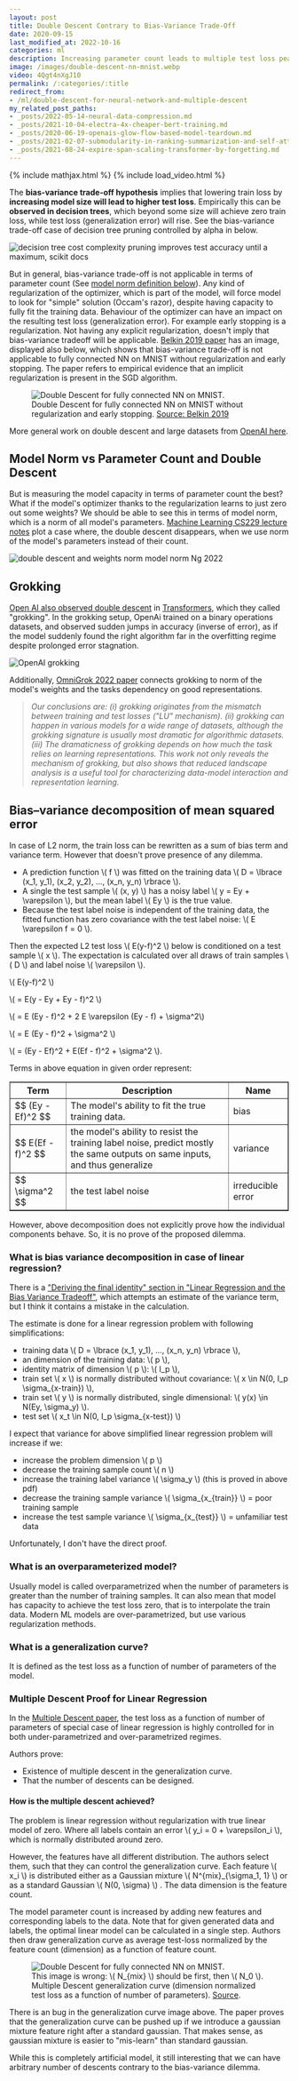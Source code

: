 ```yaml
---
layout: post
title: Double Descent Contrary to Bias-Variance Trade-Off
date: 2020-09-15
last_modified_at: 2022-10-16
categories: ml
description: Increasing parameter count leads to multiple test loss peaks and a global minima in the overparameterized regime.
image: /images/double-descent-nn-mnist.webp
video: 4Qgt4nXgJ10
permalink: /:categories/:title
redirect_from:
- /ml/double-descent-for-neural-network-and-multiple-descent
my_related_post_paths:
- _posts/2022-05-14-neural-data-compression.md
- _posts/2021-10-04-electra-4x-cheaper-bert-training.md
- _posts/2020-06-19-openais-glow-flow-based-model-teardown.md
- _posts/2021-02-07-submodularity-in-ranking-summarization-and-self-attention.md
- _posts/2021-08-24-expire-span-scaling-transformer-by-forgetting.md
---
```




{% include mathjax.html %}
{% include load_video.html %}


The **bias-variance trade-off hypothesis** implies that lowering train loss by **increasing model size will lead to higher test loss**.
Empirically this can be **observed in decision trees**, which beyond some size will achieve zero train loss, while test loss (generalization error) will rise.
See the bias-variance trade-off case of decision tree pruning controlled by alpha in below.

![decision tree cost complexity pruning improves test accuracy until a maximum, scikit docs](/images/decision_tree_cost_complexity_pruning__improves_test_accuracy_until_a_maximum__scikit_docs.png) 


But in general, bias-variance trade-off is not applicable in terms of parameter count (See [model norm definition below](#model-norm-vs-parameter-count-and-double-descent)).
Any kind of regularization of the optimizer, which is part of the model, will force model to look for "simple" solution (Occam's razor), despite having capacity to fully fit the training data.
Behaviour of the optimizer can have an impact on the resulting test loss (generalization error). For example early stopping is a regularization.
Not having any explicit regularization, doesn't imply that bias-variance tradeoff will be applicable.
[Belkin 2019 paper](https://arxiv.org/abs/1812.11118) has an image, displayed also below, which shows that bias-variance trade-off is not applicable to fully connected NN on MNIST without regularization and early stopping.
The paper refers to empirical evidence that an implicit regularization is present in the SGD algorithm.

<figure class="figure">
    <img
        class="figure-img img-fluid rounded lazyload"
        data-src="/images/double-descent-nn-mnist.webp"
        alt="Double Descent for fully connected NN on MNIST."/>
    <figcaption class="figure-caption">Double Descent for fully connected NN on MNIST without regularization and early stopping. <a href="https://arxiv.org/abs/1812.11118">Source: Belkin 2019</a></figcaption>
</figure>


More general work on double descent and large datasets from [OpenAI here](https://arxiv.org/pdf/1912.02292.pdf).

## Model Norm vs Parameter Count and Double Descent
But is measuring the model capacity in terms of parameter count the best?
What if the model's optimizer thanks to the regularization learns to just zero out some weights?
We should be able to see this in terms of model norm, which is a norm of all model's parameters.
[Machine Learning CS229 lecture notes](https://cs229.stanford.edu/lectures-spring2022/main_notes.pdf) plot a case where, the double descent disappears, when we use norm of the model's parameters instead of their count.

![double descent and weights norm model norm  Ng 2022](/images/double-descent-and-weights-norm-model-norm--ng-2022.png)


## Grokking
[Open AI also observed double descent](https://mathai-iclr.github.io/papers/papers/MATHAI_29_paper.pdf?utm_campaign=The%20Batch&utm_medium=email&_hsmi=209230924&utm_content=209231304&utm_source=hs_email) in [Transformers](/ml/transformers-self-attention-mechanism-simplified),
which they called "grokking". In the grokking setup, OpenAi trained on a binary operations datasets, and observed sudden jumps in accuracy (inverse of error), as if the model suddenly found the right algorithm far in the overfitting regime despite prolonged error stagnation.

![OpenAI grokking](/images/opean-ai-grokking.png)


Additionally, [OmniGrok 2022 paper](https://arxiv.org/pdf/2210.01117.pdf) connects grokking to norm of the model's weights and the tasks dependency on good representations.
<blockquote style="font-style: italic" class="blockquote">
Our conclusions are: (i) grokking originates from the mismatch between training and test losses ("LU" mechanism). (ii) grokking can happen in various models for a wide range of datasets, although the grokking signature is usually most dramatic for algorithmic datasets. (iii) The dramaticness of grokking depends on how much the task relies on learning representations. This work not only reveals the mechanism of grokking, but also shows that reduced landscape analysis is a useful tool for characterizing data-model interaction and representation learning.
</blockquote>



## Bias–variance decomposition of mean squared error 

In case of L2 norm, the train loss can be rewritten as a sum of bias term and variance term. However that doesn't prove presence of any dilemma.

- A prediction function \\( f \\) was fitted on the training data \\( D = \lbrace (x_1, y_1), (x_2, y_2), ..., (x_n, y_n) \rbrace \\).
- A single the test sample \\( (x, y) \\) has a noisy label \\( y = Ey + \varepsilon \\), but the mean label \\( Ey \\) is the true value.
- Because the test label noise is independent of the training data, the fitted function has zero covariance with the test label noise: \\( E \varepsilon f = 0 \\).

Then the expected L2 test loss \\( E(y-f)^2 \\) below is conditioned on a test sample \\( x \\). The expectation is calculated over all draws of train samples \\( D \\) and label noise \\( \varepsilon \\).

\\( E(y-f)^2 \\)

\\( = E(y - Ey + Ey - f)^2 \\)

\\( = E (Ey - f)^2 + 2 E \varepsilon (Ey - f) + \sigma^2\\)

\\( = E (Ey - f)^2 + \sigma^2 \\)

\\( = (Ey - Ef)^2 + E(Ef - f)^2 + \sigma^2 \\).

Terms in above equation in given order represent:

<table border="1" class="dataframe">
<thead>
    <tr>
        <th scope="col">
            Term
        </th>
        <th scope="col">
            Description
        </th>
        <th scope="col">
            Name
        </th>
    </tr>
</thead>
<tbody>
    <tr>
        <td>
            $$ (Ey - Ef)^2 $$
        </td>
        <td>The model's ability to fit the true training data.</td>
        <td>bias</td>
    </tr>
    <tr>
        <td>$$ E(Ef - f)^2 $$</td>
        <td>the model's ability to resist the training label noise, predict mostly the same outputs on same inputs, and thus generalize</td>
        <td>variance</td>
    </tr>
    <tr>
        <td>$$ \sigma^2 $$</td>
        <td>the test label noise</td>
        <td>irreducible error</td>
    </tr>
</tbody>
</table>
        
However, above decomposition does not explicitly prove how the individual components behave.
So, it is no prove of the proposed dilemma.

### What is bias variance decomposition in case of linear regression? 
There is a ["Deriving the final identity" section in "Linear Regression and the  Bias Variance Tradeoff"](https://people.eecs.berkeley.edu/~jegonzal/assets/slides/linear_regression.pdf),
which attempts an estimate of the variance term,
but I think it contains a mistake in the calculation.

The estimate is done for a linear regression problem with following simplifications:
- training data \\( D = \lbrace (x_1, y_1), ..., (x_n, y_n) \rbrace \\),
- an dimension of the training data: \\( p \\),
- identity matrix of dimension \\( p \\): \\( I_p \\),
- train set \\( x \\) is normally distributed without covariance: \\( x \in N(0, I_p \sigma_{x-train}) \\),
- train set \\( y \\) is normally distributed, single dimensional: \\( y(x) \in N(Ey, \sigma_y) \\).
- test set \\( x_t \in N(0, I_p \sigma_{x-test}) \\)

I expect that variance for above simplified linear regression problem will increase if we:
- increase the problem dimension \\( p \\)
- decrease the training sample count \\( n \\)
- increase the training label variance \\( \sigma_y \\) (this is proved in above pdf)
- decrease the training sample variance \\( \sigma_{x_{train}} \\) = poor training sample
- increase the test sample variance \\( \sigma_{x_{test}} \\) = unfamiliar test data

Unfortunately, I don't have the direct proof.


### What is an overparameterized model?

Usually model is called overparametrized when the number of parameters is greater than the number of training samples.
It can also mean that model has capacity to achieve the test loss zero, that is to interpolate the train data.
Modern ML models are over-parametrized, but use various regularization methods.


### What is a generalization curve?

It is defined as the test loss as a function of number of parameters of the model.


###  Multiple Descent Proof for Linear Regression

In the [Multiple Descent paper](https://arxiv.org/abs/2008.01036), the test loss as a function of number of parameters of special case of linear regression is highly controlled for in both under-parametrized and over-parametrized regimes.

Authors prove:
- Existence of multiple descent in the generalization curve.
- That the number of descents can be designed.


#### How is the multiple descent achieved?

The problem is linear regression without regularization with true linear model of zero.
Where all labels contain an error \\( y_i = 0 + \varepsilon_i \\), which is normally distributed around zero.

However, the features have all different distribution.
The authors select them, such that they can control the generalization curve.
Each feature \\( x_i \\) is distributed either as a Gaussian mixture \\( N^{mix}_{\sigma_1, 1} \\) or as a standard Gaussian \\( N(0, \sigma) \\) .
The data dimension is the feature count.

The model parameter count is increased by adding new features and corresponding labels to the data.
Note that for given generated data and labels, the optimal linear model can be calculated in a single step.
Authors then draw generalization curve as average test-loss normalized by the feature count (dimension) as a function of feature count.

<figure class="figure">
    <img
        class="figure-img img-fluid rounded lazyload"
        data-src="/images/double-descent-generalization-curve.webp"
        alt="Double Descent for fully connected NN on MNIST."/>
    <figcaption class="figure-caption">This image is wrong: \( N_{mix} \) should be first, then \( N_0 \). Multiple Descent generalization curve (dimension normalized test loss as a function of number of parameters). <a href="https://arxiv.org/abs/2008.01036">Source</a>.</figcaption>
</figure>

There is an bug in the generalization curve image above.
The paper proves that the generalization curve can be pushed up if we introduce a gaussian mixture feature right after a standard gaussian.
That makes sense, as gaussian mixture is easier to "mis-learn" than standard gaussian.

While this is completely artificial model, it still interesting that we can have arbitrary number of descents contrary to the bias-variance dilemma.
